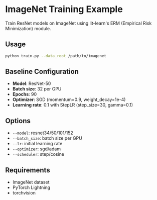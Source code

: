 # ImageNet Training Example

Train ResNet models on ImageNet using lit-learn's ERM (Empirical Risk Minimization) module.

## Usage

```bash
python train.py --data_root /path/to/imagenet
```

## Baseline Configuration

- **Model**: ResNet-50
- **Batch size**: 32 per GPU 
- **Epochs**: 90
- **Optimizer**: SGD (momentum=0.9, weight_decay=1e-4)
- **Learning rate**: 0.1 with StepLR (step_size=30, gamma=0.1)

## Options

- `--model`: resnet34/50/101/152
- `--batch_size`: batch size per GPU
- `--lr`: initial learning rate
- `--optimizer`: sgd/adam
- `--scheduler`: step/cosine

## Requirements

- ImageNet dataset
- PyTorch Lightning
- torchvision
